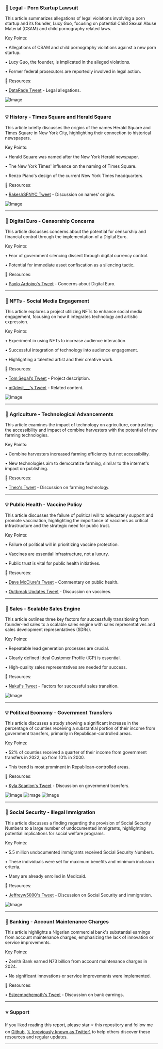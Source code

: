 ### 🚨 Legal - Porn Startup Lawsuit

This article summarizes allegations of legal violations involving a porn startup and its founder, Lucy Guo, focusing on potential Child Sexual Abuse Material (CSAM) and child pornography related laws.

Key Points:

• Allegations of CSAM and child pornography violations against a new porn startup.


• Lucy Guo, the founder, is implicated in the alleged violations.


•  Former federal prosecutors are reportedly involved in legal action.


🔗 Resources:

• [DataRade Tweet](https://x.com/datarade/status/1899937241751081349) -  Legal allegations.

![Image](https://pbs.twimg.com/media/Gl3uYZcXYAAkMZh?format=jpg&name=900x900)

---
### 💡 History - Times Square and Herald Square

This article briefly discusses the origins of the names Herald Square and Times Square in New York City, highlighting their connection to historical newspapers.


Key Points:

• Herald Square was named after the New York Herald newspaper.


• The New York Times' influence on the naming of Times Square.


• Renzo Piano's design of the current New York Times headquarters.


🔗 Resources:

• [RakeshSFNYC Tweet](https://x.com/RakeshSFNYC/status/1906561044933177835) -  Discussion on names' origins.

![Image](https://pbs.twimg.com/amplify_video_thumb/1906213150506012672/img/_mKA2xDocoNnSZ9u.jpg)

---
### 🤖 Digital Euro - Censorship Concerns

This article discusses concerns about the potential for censorship and financial control through the implementation of a Digital Euro.


Key Points:

• Fear of government silencing dissent through digital currency control.


• Potential for immediate asset confiscation as a silencing tactic.



🔗 Resources:

• [Paolo Ardoino's Tweet](https://x.com/paoloardoino/status/1906480342481207455) - Concerns about Digital Euro.

---
### 🚀 NFTs - Social Media Engagement

This article explores a project utilizing NFTs to enhance social media engagement, focusing on how it integrates technology and artistic expression.


Key Points:

• Experiment in using NFTs to increase audience interaction.


• Successful integration of technology into audience engagement.


• Highlighting a talented artist and their creative work.


🔗 Resources:

• [Tom Segal's Tweet](https://x.com/tomsegal/status/1906548488378388987) - Project description.

• [m0dest___'s Tweet](https://x.com/m0dest___/status/1906538271678587088) - Related content.

![Image](https://pbs.twimg.com/tweet_video_thumb/GnViXSkWoAAQSkh.jpg)

---
### 🤖 Agriculture - Technological Advancements

This article examines the impact of technology on agriculture, contrasting the accessibility and impact of combine harvesters with the potential of new farming technologies.

Key Points:

• Combine harvesters increased farming efficiency but not accessibility.


• New technologies aim to democratize farming, similar to the internet's impact on publishing.


🔗 Resources:

• [Theo's Tweet](https://x.com/theo/status/1906488166816911678) -  Discussion on farming technology.

---
### 💡 Public Health - Vaccine Policy

This article discusses the failure of political will to adequately support and promote vaccination, highlighting the importance of vaccines as critical infrastructure and the strategic need for public trust.


Key Points:

• Failure of political will in prioritizing vaccine protection.


• Vaccines are essential infrastructure, not a luxury.


• Public trust is vital for public health initiatives.


🔗 Resources:

• [Dave McClure's Tweet](https://x.com/davemcclure) -  Commentary on public health.

• [Outbreak Updates Tweet](https://x.com/outbreakupdates/status/1906161653420294166) -  Discussion on vaccines.

---
### 🚀 Sales - Scalable Sales Engine

This article outlines three key factors for successfully transitioning from founder-led sales to a scalable sales engine with sales representatives and sales development representatives (SDRs).


Key Points:

• Repeatable lead generation processes are crucial.


• Clearly defined Ideal Customer Profile (ICP) is essential.


• High-quality sales representatives are needed for success.


🔗 Resources:

• [Nakul's Tweet](https://x.com/nakul/status/1906454560899735769) -  Factors for successful sales transition.

![Image](https://pbs.twimg.com/media/GnUV1Gaa4AA0Fes?format=png&name=small)

---
### 💡 Political Economy - Government Transfers

This article discusses a study showing a significant increase in the percentage of counties receiving a substantial portion of their income from government transfers, primarily in Republican-controlled areas.


Key Points:

• 52% of counties received a quarter of their income from government transfers in 2022, up from 10% in 2000.


• This trend is most prominent in Republican-controlled areas.


🔗 Resources:

• [Kyla Scanlon's Tweet](https://x.com/kylascan/status/1906359299611504898) -  Discussion on government transfers.

![Image](https://pbs.twimg.com/media/GnS92Q2bsAApGtJ?format=jpg&name=900x900)
![Image](https://pbs.twimg.com/media/GnS-M0GacAA-YgJ?format=jpg&name=360x360)
![Image](https://pbs.twimg.com/media/GnS-923aEAAarQe?format=jpg&name=360x360)

---
### 🤖 Social Security - Illegal Immigration

This article discusses a finding regarding the provision of Social Security Numbers to a large number of undocumented immigrants, highlighting potential implications for social welfare programs.


Key Points:

• 5.5 million undocumented immigrants received Social Security Numbers.


• These individuals were set for maximum benefits and minimum inclusion criteria.


• Many are already enrolled in Medicaid.


🔗 Resources:

• [Jeffreyw5000's Tweet](https://x.com/Jeffreyw5000/status/1906525916253020172) -  Discussion on Social Security and immigration.

![Image](https://pbs.twimg.com/amplify_video_thumb/1906520787386769408/img/XDE-WlZZr7s21GDO.jpg)

---
### 🤖 Banking - Account Maintenance Charges

This article highlights a Nigerian commercial bank's substantial earnings from account maintenance charges, emphasizing the lack of innovation or service improvements.


Key Points:

• Zenith Bank earned N73 billion from account maintenance charges in 2024.


• No significant innovations or service improvements were implemented.



🔗 Resources:

• [Esteembehemoth's Tweet](https://x.com/Esteembehemoth/status/1906067819889856613) -  Discussion on bank earnings.


---

### ⭐️ Support

If you liked reading this report, please star ⭐️ this repository and follow me on [Github](https://github.com/Drix10), [𝕏 (previously known as Twitter)](https://x.com/DRIX_10_) to help others discover these resources and regular updates.

---